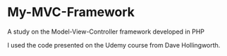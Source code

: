 # My-MVC-Framework
A study on the Model-View-Controller framework developed in PHP

I used the code presented on the Udemy course from Dave Hollingworth. 
